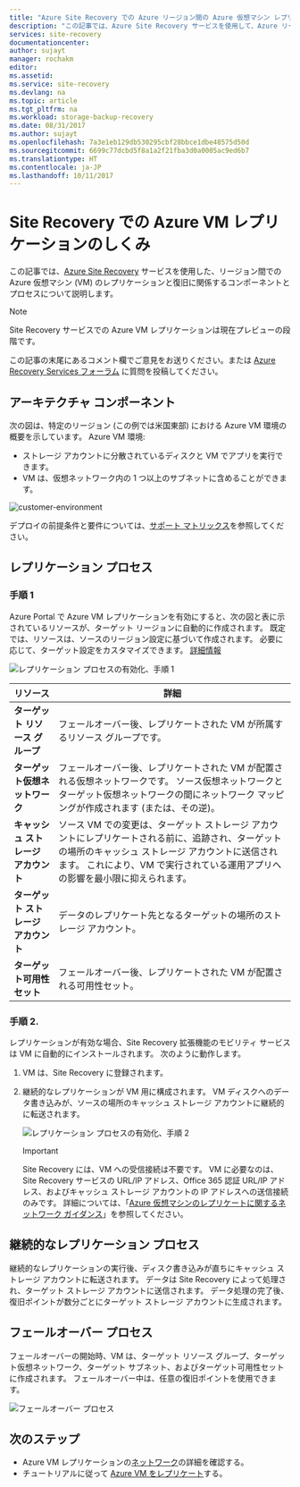 ```yaml
---
title: "Azure Site Recovery での Azure リージョン間の Azure 仮想マシン レプリケーションのしくみ  | Microsoft Docs"
description: "この記事では、Azure Site Recovery サービスを使用して、Azure リージョン間で Azure VM をレプリケートするときに使用される、コンポーネントとアーキテクチャの概要を説明します。"
services: site-recovery
documentationcenter: 
author: sujayt
manager: rochakm
editor: 
ms.assetid: 
ms.service: site-recovery
ms.devlang: na
ms.topic: article
ms.tgt_pltfrm: na
ms.workload: storage-backup-recovery
ms.date: 08/31/2017
ms.author: sujayt
ms.openlocfilehash: 7a3e1eb129db530295cbf28bbce1dbe48575d50d
ms.sourcegitcommit: 6699c77dcbd5f8a1a2f21fba3d0a0005ac9ed6b7
ms.translationtype: HT
ms.contentlocale: ja-JP
ms.lasthandoff: 10/11/2017
---
```

# <a name="how-does-azure-vm-replication-work-in-site-recovery"></a>Site Recovery での Azure VM レプリケーションのしくみ


この記事では、[Azure Site Recovery](site-recovery-overview.md) サービスを使用した、リージョン間での Azure 仮想マシン (VM) のレプリケーションと復旧に関係するコンポーネントとプロセスについて説明します。

>[!NOTE]
>Site Recovery サービスでの Azure VM レプリケーションは現在プレビューの段階です。

この記事の末尾にあるコメント欄でご意見をお送りください。または [Azure Recovery Services フォーラム](https://social.msdn.microsoft.com/forums/azure/home?forum=hypervrecovmgr) に質問を投稿してください。

## <a name="architectural-components"></a>アーキテクチャ コンポーネント

次の図は、特定のリージョン (この例では米国東部) における Azure VM 環境の概要を示しています。 Azure VM 環境:
- ストレージ アカウントに分散されているディスクと VM でアプリを実行できます。
- VM は、仮想ネットワーク内の 1 つ以上のサブネットに含めることができます。

![customer-environment](./media/site-recovery-azure-to-azure-architecture/source-environment.png)

デプロイの前提条件と要件については、[サポート マトリックス](site-recovery-support-matrix-azure-to-azure.md)を参照してください。

## <a name="replication-process"></a>レプリケーション プロセス

### <a name="step-1"></a>手順 1

Azure Portal で Azure VM レプリケーションを有効にすると、次の図と表に示されているリソースが、ターゲット リージョンに自動的に作成されます。 既定では、リソースは、ソースのリージョン設定に基づいて作成されます。 必要に応じて、ターゲット設定をカスタマイズできます。 [詳細情報](site-recovery-replicate-azure-to-azure.md)

![レプリケーション プロセスの有効化、手順 1](./media/site-recovery-azure-to-azure-architecture/enable-replication-step-1.png)

**リソース** | **詳細**
--- | ---
**ターゲット リソース グループ** | フェールオーバー後、レプリケートされた VM が所属するリソース グループです。
**ターゲット仮想ネットワーク** | フェールオーバー後、レプリケートされた VM が配置される仮想ネットワークです。 ソース仮想ネットワークとターゲット仮想ネットワークの間にネットワーク マッピングが作成されます (または、その逆)。
**キャッシュ ストレージ アカウント** | ソース VM での変更は、ターゲット ストレージ アカウントにレプリケートされる前に、追跡され、ターゲットの場所のキャッシュ ストレージ アカウントに送信されます。 これにより、VM で実行されている運用アプリへの影響を最小限に抑えられます。
**ターゲット ストレージ アカウント**  | データのレプリケート先となるターゲットの場所のストレージ アカウント。
**ターゲット可用性セット**  | フェールオーバー後、レプリケートされた VM が配置される可用性セット。

### <a name="step-2"></a>手順 2.

レプリケーションが有効な場合、Site Recovery 拡張機能のモビリティ サービスは VM に自動的にインストールされます。 次のように動作します。

1. VM は、Site Recovery に登録されます。

2. 継続的なレプリケーションが VM 用に構成されます。 VM ディスクへのデータ書き込みが、ソースの場所のキャッシュ ストレージ アカウントに継続的に転送されます。

   ![レプリケーション プロセスの有効化、手順 2](./media/site-recovery-azure-to-azure-architecture/enable-replication-step-2.png)

   >[!IMPORTANT]
   > Site Recovery には、VM への受信接続は不要です。 VM に必要なのは、Site Recovery サービスの URL/IP アドレス、Office 365 認証 URL/IP アドレス、およびキャッシュ ストレージ アカウントの IP アドレスへの送信接続のみです。 詳細については、「[Azure 仮想マシンのレプリケートに関するネットワーク ガイダンス](site-recovery-azure-to-azure-networking-guidance.md)」を参照してください。

## <a name="continuous-replication-process"></a>継続的なレプリケーション プロセス

継続的なレプリケーションの実行後、ディスク書き込みが直ちにキャッシュ ストレージ アカウントに転送されます。 データは Site Recovery によって処理され、ターゲット ストレージ アカウントに送信されます。 データ処理の完了後、復旧ポイントが数分ごとにターゲット ストレージ アカウントに生成されます。

## <a name="failover-process"></a>フェールオーバー プロセス

フェールオーバーの開始時、VM は、ターゲット リソース グループ、ターゲット仮想ネットワーク、ターゲット サブネット、およびターゲット可用性セットに作成されます。 フェールオーバー中は、任意の復旧ポイントを使用できます。

![フェールオーバー プロセス](./media/site-recovery-azure-to-azure-architecture/failover.png)

## <a name="next-steps"></a>次のステップ

- Azure VM レプリケーションの[ネットワーク](site-recovery-azure-to-azure-networking-guidance.md)の詳細を確認する。
- チュートリアルに従って [Azure VM をレプリケート](site-recovery-azure-to-azure.md)する。
